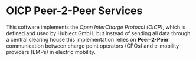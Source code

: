 # OICP Peer-2-Peer Services

This software implements the _Open InterCharge Protocol (OICP)_, which is
defined and used by Hubject GmbH, but instead of sending all data through a
central clearing house this implementation relies on **Peer-2-Peer**
communication between charge point operators (CPOs) and e-mobility
providers (EMPs) in electric mobility.


